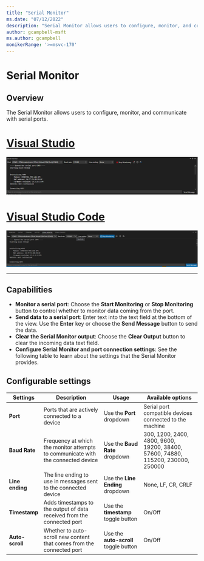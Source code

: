 ```yaml
---
title: "Serial Monitor"
ms.date: "07/12/2022"
description: "Serial Monitor allows users to configure, monitor, and communicate with serial ports."
author: gcampbell-msft
ms.author: gcampbell
monikerRange: '>=msvc-170'
---
```

# Serial Monitor

## Overview

The Serial Monitor allows users to configure, monitor, and communicate with serial ports.

# [Visual Studio](#tab/visual-studio)

![Serial Monitor in VS](media/serial-monitor.png)

# [Visual Studio Code](#tab/visual-studio-code)

![Serial Monitor in VSCode](media/serial-monitor-vscode.png)

---

## Capabilities

- **Monitor a serial port**: Choose the **Start Monitoring** or **Stop Monitoring** button to control whether to monitor data coming from the port.
- **Send data to a serial port**: Enter text into the text field at the bottom of the view. Use the **Enter** key or choose the **Send Message** button to send the data.
- **Clear the Serial Monitor output**: Choose the **Clear Output** button to clear the incoming data text field.
- **Configure Serial Monitor and port connection settings**: See the following table to learn about the settings that the Serial Monitor provides.

## Configurable settings

| Settings | Description | Usage | Available options |
|--|--|--|--|
| **Port** | Ports that are actively connected to a device | Use the **Port** dropdown | Serial port compatible devices connected to the machine |
| **Baud Rate** | Frequency at which the monitor attempts to communicate with the connected device | Use the **Baud Rate** dropdown | 300, 1200, 2400, 4800, 9600, 19200, 38400, 57600, 74880, 115200, 230000, 250000 |
| **Line ending** | The line ending to use in messages sent to the connected device | Use the **Line Ending** dropdown | None, LF, CR, CRLF |
| **Timestamp** | Adds timestamps to the output of data received from the connected port | Use the **timestamp** toggle button | On/Off |
| **Auto-scroll** | Whether to auto-scroll new content that comes from the connected port | Use the **auto-scroll** toggle button | On/Off |
